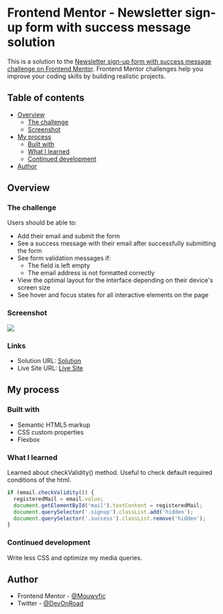 # Frontend Mentor - Newsletter sign-up form with success message solution

This is a solution to the [Newsletter sign-up form with success message challenge on Frontend Mentor](https://www.frontendmentor.io/challenges/newsletter-signup-form-with-success-message-3FC1AZbNrv). Frontend Mentor challenges help you improve your coding skills by building realistic projects.

## Table of contents

- [Overview](#overview)
  - [The challenge](#the-challenge)
  - [Screenshot](#screenshot)
- [My process](#my-process)
  - [Built with](#built-with)
  - [What I learned](#what-i-learned)
  - [Continued development](#continued-development)
- [Author](#author)

## Overview

### The challenge

Users should be able to:

- Add their email and submit the form
- See a success message with their email after successfully submitting the form
- See form validation messages if:
  - The field is left empty
  - The email address is not formatted correctly
- View the optimal layout for the interface depending on their device's screen size
- See hover and focus states for all interactive elements on the page

### Screenshot

![](/assets/images/Capture%20d'écran%202024-04-06%20174608.png)

### Links

- Solution URL: [Solution](https://www.frontendmentor.io/solutions/newsletter-sign-up-with-succes-jcQ_C-GMes)
- Live Site URL: [Live Site](https://mouwaficbdr.github.io/newsletter-sign-up-with-success-message-main/)

## My process

### Built with

- Semantic HTML5 markup
- CSS custom properties
- Flexbox

### What I learned

Learned about checkValidity() method. Useful to check default required conditions of the html.

```js
if (email.checkValidity()) {
  registeredMail = email.value;
  document.getElementById('mail').textContent = registeredMail;
  document.querySelector('.signup').classList.add('hidden');
  document.querySelector('.success').classList.remove('hidden');
}
```

### Continued development

Write less CSS and optimize my media queries.

## Author

- Frontend Mentor - [@Mouwvfic](https://www.frontendmentor.io/profile/@mouwaficbdr)
- Twitter - [@DevOnRoad](https://www.twitter.com/DevOnRoad)
